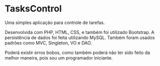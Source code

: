 # TasksControl
Uma simples aplicação para controle de tarefas.

Desenvolvida com PHP, HTML, CSS, e também foi utilizado Bootstrap. A persistência de dados foi feita utilizando MySQL. 
Também foram usados padrões como MVC, Singleton, VO e DAO.

Poderá existir erros bobos, como também poderá não ter sido feito da melhor maneira, pois sou um programador iniciante. 
